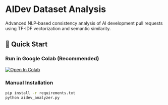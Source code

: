 # AIDev Dataset Analysis

Advanced NLP-based consistency analysis of AI development pull requests using TF-IDF vectorization and semantic similarity.

## 🚀 Quick Start

### Run in Google Colab (Recommended)
[![Open In Colab](https://colab.research.google.com/assets/colab-badge.svg)](https://colab.research.google.com/github/YOURUSERNAME/aidev-dataset-analysis/blob/main/demo.ipynb)

### Manual Installation
```bash
pip install -r requirements.txt
python aidev_analyzer.py

